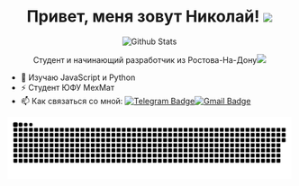 <div align="center">
   <h1>Привет, меня зовут Николай! <img src="https://media.giphy.com/media/hvRJCLFzcasrR4ia7z/giphy.gif" width="25px"> </h1>
   
   
</div>
</p>

<p align="center">
        <img src="https://raw.githubusercontent.com/mayhemantt/mayhemantt/Update/svg/Bottom.svg" alt="Github Stats" />
</p>

<p align="center">
  Студент и начинающий разработчик из Ростова-На-Дону<img src="https://media.giphy.com/media/WUlplcMpOCEmTGBtBW/giphy.gif" width="40px">


- 🔭 Изучаю JavaScript и Python
- ⚡ Студент ЮФУ МехМат
- :mailbox: Как связаться со мной: [![Telegram Badge](https://img.shields.io/badge/-nickolay-blue?style=flat&logo=Telegram&logoColor=white)](https://t.me/moto_moto_swagy)[![Gmail Badge](https://img.shields.io/badge/-Yandex-red?style=flat&logo=Gmail&logoColor=white)](mailto:krasilov.kolya@yandex.ru)


</p>
<p align="center">
  
 <img width="600" src="snake.svg" alt="snake"/>
</p>
